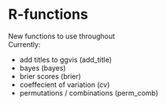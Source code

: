 # R-functions

New functions to use throughout   
Currently:   
- add titles to ggvis (add_title)   
- bayes   (bayes)   
- brier scores   (brier)   
- coeffecient of variation (cv) 
- permutations / combinations (perm_comb)
